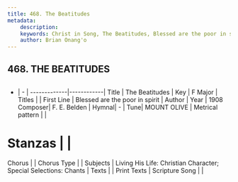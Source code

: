 ```yaml
---
title: 468. The Beatitudes
metadata:
    description: 
    keywords: Christ in Song, The Beatitudes, Blessed are the poor in spirit, 
    author: Brian Onang'o
---
```



## 468. THE BEATITUDES

```txt

```

- |   -  |
-------------|------------|
Title | The Beatitudes |
Key | F Major |
Titles |  |
First Line | Blessed are the poor in spirit |
Author | 
Year | 1908
Composer| F. E. Belden |
Hymnal|  - |
Tune| MOUNT OLIVE |
Metrical pattern | |
# Stanzas |  |
Chorus |  |
Chorus Type |  |
Subjects | Living His Life: Christian Character; Special Selections: Chants |
Texts |  |
Print Texts | 
Scripture Song |  |
  
